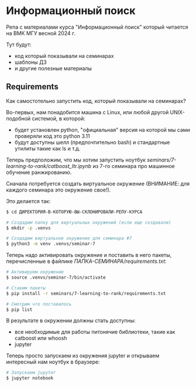 # Информационный поиск

Репа с материалами курса "Информационный поиск" который читается на ВМК МГУ весной 2024 г.

Тут будут:

- код который показывали на семинарах
- шаблоны ДЗ
- и другие полезные материалы

## Requirements

Как самостотельно запустить код, который показывали на семинарах?

Во-первых, нам понадобится машина с Linux, или любой другой UNIX-подобной системой, в которой:

- будет установлен python, "официальная" версия на которой мы сами проверяли код это python 3.11
- будут доступны шелл (предпочтительно bash) и стандартные утилиты такие как ls и т.д.

Теперь предположим, что мы хотим запустить ноутбук _seminars/7-learning-to-rank/catboost_ltr.ipynb_ из 7-го семинара про машинное обучение ранжированию.

Сначала потребуется создать виртуальное окружение (ВНИМАНИЕ: для каждого семинара это окружение свое!).

Это делается так:

```bash
$ cd ДИРЕКТОРИЯ-В-КОТОРУЮ-ВЫ-СКЛОНИРОВАЛИ-РЕПУ-КУРСА

# Создадим папку для виртуальных окружений (если еще создавали)
$ mkdir -p .venvs

# Создадим виртуальное окружение для семинара #7
$ python3 -m venv .venvs/seminar-7
```

Теперь надо активировать окружение и поставить в него пакеты, перечисленные в файлике _ПАПКА-СЕМИНАРА/requirements.txt_:
```bash
# Активируем окружение
$ source .venvs/seminar-7/bin/activate

# Ставим пакеты
$ pip install -r seminars/7-learning-to-rank/requirements.txt

# Смотрим что поставилось
$ pip list
```

В результате в окружении должны стать доступны:

- все необходимые для работы питонячие библиотеки, такие как catboost или whoosh
- jupyter

Теперь просто запускаем из окружения jupyter и открываем интересный нам ноутбук в браузере:
```bash
# Запускаем jupyter
$ jupyter notebook
```
